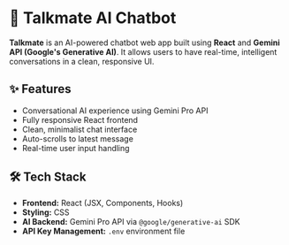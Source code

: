 # 🤖 Talkmate AI Chatbot

**Talkmate** is an AI-powered chatbot web app built using **React** and **Gemini API (Google's Generative AI)**. It allows users to have real-time, intelligent conversations in a clean, responsive UI.

## ✨ Features

- Conversational AI experience using Gemini Pro API
- Fully responsive React frontend
- Clean, minimalist chat interface
- Auto-scrolls to latest message
- Real-time user input handling

## 🛠️ Tech Stack

- **Frontend:** React (JSX, Components, Hooks)
- **Styling:** CSS
- **AI Backend:** Gemini Pro API via `@google/generative-ai` SDK
- **API Key Management:** `.env` environment file


